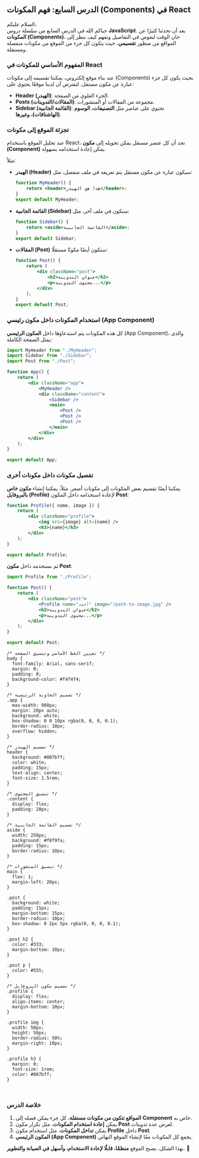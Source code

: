 
## **الدرس السابع: فهم المكونات (Components) في React**  

السلام عليكم،  
حياكم الله في الدرس السابع من سلسلة دروس **JavaScript**. بعد أن تحدثنا كثيرًا عن **المكونات (Components)**، حان الوقت لنغوص في التفاصيل ونفهم كيف ننظر إلى المواقع من منظور **تقسيمي**، حيث يتكون كل جزء من الموقع من مكونات منفصلة ومستقلة.  

### **المفهوم الأساسي للمكونات في React**  
عند بناء موقع إلكتروني، يمكننا تقسيمه إلى مكونات (Components) بحيث يكون كل جزء عبارة عن مكون مستقل. لنفترض أن لدينا موقعًا يحتوي على:  
- **Header (الهيدر)**: الجزء العلوي من الصفحة.  
- **Posts (المقالات/التدوينات)**: مجموعة من المقالات أو المنشورات.  
- **Sidebar (القائمة الجانبية)**: تحتوي على عناصر مثل **التصنيفات، الوسوم (الهاشتاقات)، وغيرها**.  

### **تجزئة الموقع إلى مكونات**  
عند تحليل الموقع باستخدام React، نجد أن كل عنصر مستقل يمكن تحويله إلى **مكون (Component)** يمكن إعادة استخدامه بسهولة.  

مثلاً:  
- **الهيدر (Header)** سيكون عبارة عن مكون مستقل يتم تعريفه في ملف منفصل، مثل:  
  ```jsx
  function MyHeader() {
      return <header>هذا هو الهيدر</header>;
  }
  export default MyHeader;
  ```  
- **القائمة الجانبية (Sidebar)** ستكون في ملف آخر، مثل:  
  ```jsx
  function Sidebar() {
      return <aside>القائمة الجانبية</aside>;
  }
  export default Sidebar;
  ```  
- **المقالات (Post)** ستكون أيضًا مكونًا مستقلًا:  
  ```jsx
  function Post() {
      return (
          <div className="post">
              <h2>عنوان التدوينة</h2>
              <p>محتوى التدوينة...</p>
          </div>
      );
  }
  export default Post;
  ```  

### **استخدام المكونات داخل مكون رئيسي (App Component)**  
كل هذه المكونات يتم استدعاؤها داخل **المكون الرئيسي** (App Component)، والذي يمثل الصفحة الكاملة:  
```jsx
import MyHeader from "./MyHeader";
import Sidebar from "./Sidebar";
import Post from "./Post";

function App() {
    return (
        <div className="app">
            <MyHeader />
            <div className="content">
                <Sidebar />
                <main>
                    <Post />
                    <Post />
                    <Post />
                </main>
            </div>
        </div>
    );
}

export default App;
```  

### **تفصيل مكونات داخل مكونات أخرى**  
يمكننا أيضًا تقسيم بعض المكونات إلى مكونات أصغر. مثلاً، يمكننا إنشاء **مكون خاص بالبروفايل (Profile)** لإعادة استخدامه داخل المكون **Post**:  
```jsx
function Profile({ name, image }) {
    return (
        <div className="profile">
            <img src={image} alt={name} />
            <h3>{name}</h3>
        </div>
    );
}

export default Profile;
```  
ثم نستخدمه داخل **مكون Post**:  
```jsx
import Profile from "./Profile";

function Post() {
    return (
        <div className="post">
            <Profile name="أحمد" image="/path-to-image.jpg" />
            <h2>عنوان التدوينة</h2>
            <p>محتوى التدوينة...</p>
        </div>
    );
}

export default Post;
```  

```
/* تعيين الخط الأساسي وتنسيق الصفحة */
body {
  font-family: Arial, sans-serif;
  margin: 0;
  padding: 0;
  background-color: #f4f4f4;
}

/* تصميم الحاوية الرئيسية */
.app {
  max-width: 900px;
  margin: 20px auto;
  background: white;
  box-shadow: 0 0 10px rgba(0, 0, 0, 0.1);
  border-radius: 10px;
  overflow: hidden;
}

/* تصميم الهيدر */
header {
  background: #007bff;
  color: white;
  padding: 15px;
  text-align: center;
  font-size: 1.5rem;
}

/* تنسيق المحتوى */
.content {
  display: flex;
  padding: 20px;
}

/* تصميم القائمة الجانبية */
aside {
  width: 250px;
  background: #f8f9fa;
  padding: 15px;
  border-radius: 10px;
}

/* تنسيق المنشورات */
main {
  flex: 1;
  margin-left: 20px;
}

.post {
  background: white;
  padding: 15px;
  margin-bottom: 15px;
  border-radius: 10px;
  box-shadow: 0 2px 5px rgba(0, 0, 0, 0.1);
}

.post h2 {
  color: #333;
  margin-bottom: 10px;
}

.post p {
  color: #555;
}

/* تصميم مكون البروفايل */
.profile {
  display: flex;
  align-items: center;
  margin-bottom: 10px;
}

.profile img {
  width: 50px;
  height: 50px;
  border-radius: 50%;
  margin-right: 10px;
}

.profile h3 {
  margin: 0;
  font-size: 1rem;
  color: #007bff;
}



```
### **خلاصة الدرس**  
1. **المواقع تتكون من مكونات مستقلة**، كل جزء يمكن فصله إلى **Component** خاص به.  
2. يمكن **إعادة استخدام المكونات**، مثل تكرار مكون **Post** لعرض عدة تدوينات.  
3. يمكن **تداخل المكونات**، مثل استخدام مكون **Profile** داخل **Post**.  
4. **المكون الرئيسي (App Component)** يجمع كل المكونات معًا لإنشاء الموقع النهائي.  

بهذا الشكل، يصبح الموقع **منظمًا، قابلًا لإعادة الاستخدام، وأسهل في الصيانة والتطوير**. 🚀  
